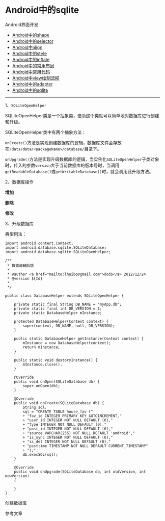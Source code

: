 Android中的sqlite
==================================================


Android界面开发

- [Android中的shape](https://github.com/addcn/ideas/blob/master/android/notes/android-base-shape.md)
- [Android中的selector](https://github.com/addcn/ideas/blob/master/android/notes/android-base-selector.md)
- [Android中align](https://github.com/addcn/ideas/blob/master/android/notes/android-base-align.md)
- [Android中的style](https://github.com/addcn/ideas/blob/master/android/notes/android-base-style.md)
- [Android中的inflate](https://github.com/addcn/ideas/blob/master/android/notes/android-base-inflate.md)
- [Android中的常用布局](https://github.com/addcn/ideas/blob/master/android/notes/android-base-layout.md)
- [Android中常用代码](https://github.com/addcn/ideas/blob/master/android/notes/android-base-code.md)
- [Android中view绘制流程](https://github.com/addcn/ideas/blob/master/android/notes/android-base-view.md)
- [Android中的adapter](https://github.com/addcn/ideas/blob/master/android/notes/android-base-adapter.md)
- [Android中的sqlite](https://github.com/addcn/ideas/blob/master/android/notes/android-base-sqlite.md)

----------



1、```SQLiteOpenHelper```

SQLiteOpenHelper类是一个抽象类，借助这个类就可以简单地对数据库进行创建和升级。

SQLiteOpenHelper类中有两个抽象方法：

```onCreate()```方法是实现创建数据库的逻辑，数据库文件会存放在```/data/data/<packageName>/database/```目录下。


```onUpgrade()```方法是实现升级数据库的逻辑，当实例化```SQLiteOpenHelper```子类对象时，传入的参数```version```大于当前数据库的版本号时，当调用```getReadableDatabase()```或```getWritableDatabase()```时，就会调用此升级方法。



2、数据库操作

**增加**

**删除**

**修改**



3、升级数据库



典型用法：

		
	import android.content.Context;
	import android.database.sqlite.SQLiteDatabase;
	import android.database.sqlite.SQLiteOpenHelper;
	
	/**
	 * 數據庫輔助類
	 * 
	 * @author <a href="mailto:lhuibo@gmail.com">dodo</a> 2012/12/24
	 * @version ${Id}
	 * 
	 */
	
	public class DatabaseHelper extends SQLiteOpenHelper {
			
		private static final String DB_NAME = "myApp.db";
		private static final int DB_VERSION = 1;
		private static DatabaseHelper mInstance;
		
		protected DatabaseHelper(Context context) {
			super(context, DB_NAME, null, DB_VERSION);
		}
		
		public static DatabaseHelper getInstance(Context context) {
			mInstance = new DatabaseHelper(context);
			return mInstance;
		}
	
		public static void destoryInstance() {
			mInstance.close();
		}
	
		@Override
		public void onOpen(SQLiteDatabase db) {
			super.onOpen(db);
		}
	
		@Override
		public void onCreate(SQLiteDatabase db) {
			String sql;
			sql = "CREATE TABLE house_fav ("
	        + "fav_id INTEGER PRIMARY KEY AUTOINCREMENT,"
	        + "user_id INTEGER NOT NULL DEFAULT (0),"
	        + "type INTEGER NOT NULL DEFAULT (0),"
	        + "post_id INTEGER NOT NULL DEFAULT (0),"
	        + "source VARCHAR(255) NOT NULL DEFAULT 'android',"
	        + "is_sync INTEGER NOT NULL DEFAULT (0),"
	        + "is_del INTEGER NOT NULL DEFAULT (0),"
	        + "posttime TIMESTAMP NOT NULL DEFAULT CURRENT_TIMESTAMP"
	        + ");";
			db.execSQL(sql);
		}
	
		@Override
		public void onUpgrade(SQLiteDatabase db, int oldVersion, int newVersion) 
		{	
			
		}
	}



创建数据库


参考文章


